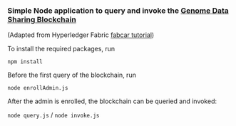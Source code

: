 ### Simple Node application to query and invoke the [Genome Data Sharing Blockchain](https://github.com/ma-rius/fabric-multihost-setup)
(Adapted from Hyperledger Fabric [fabcar tutorial](https://hyperledger-fabric.readthedocs.io/en/latest/write_first_app.html))

To install the required packages, run

`npm install`

Before the first query of the blockchain, run 

`node enrollAdmin.js`

After the admin is enrolled, the blockchain can be queried and invoked: 

`node query.js` / `node invoke.js`

